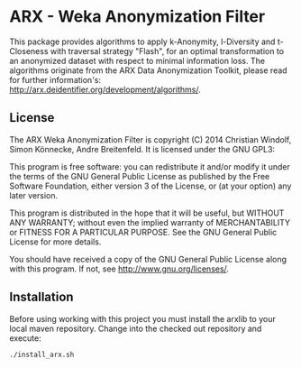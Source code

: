 ARX - Weka Anonymization Filter
====
This package provides algorithms to apply k-Anonymity, l-Diversity and t-Closeness with traversal strategy "Flash", for an optimal transformation to an anonymized dataset with respect to minimal information loss. The algorithms originate from the ARX Data Anonymization Toolkit, please read for further information's: http://arx.deidentifier.org/development/algorithms/.


License
------

The ARX Weka Anonymization Filter is copyright (C) 2014 Christian Windolf, Simon Könnecke, Andre Breitenfeld. It is licensed under the GNU GPL3:

This program is free software: you can redistribute it and/or modify it under the terms of the GNU General Public License as published by the Free Software Foundation, either version 3 of the License, or (at your option) any later version.

This program is distributed in the hope that it will be useful, but WITHOUT ANY WARRANTY; without even the implied warranty of MERCHANTABILITY or FITNESS FOR A PARTICULAR PURPOSE. See the GNU General Public License for more details.

You should have received a copy of the GNU General Public License along with this program. If not, see http://www.gnu.org/licenses/.

Installation
-------

Before using working with this project you must install the arxlib to your local maven repository. Change into the checked out repository and execute:

```bash
./install_arx.sh
```
